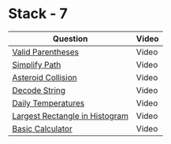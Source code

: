 # Stack - 7

| Question                                                                                       | Video |
| ---------------------------------------------------------------------------------------------- | ----- |
| [Valid Parentheses](https://leetcode.com/problems/valid-parentheses)                           | Video |
| [Simplify Path](https://leetcode.com/problems/simplify-path)                                   | Video |
| [Asteroid Collision](https://leetcode.com/problems/asteroid-collision)                         | Video |
| [Decode String](https://leetcode.com/problems/decode-string)                                   | Video |
| [Daily Temperatures](https://leetcode.com/problems/daily-temperatures)                         | Video |
| [Largest Rectangle in Histogram](https://leetcode.com/problems/largest-rectangle-in-histogram) | Video |
| [Basic Calculator](https://leetcode.com/problems/basic-calculator)                             | Video |
